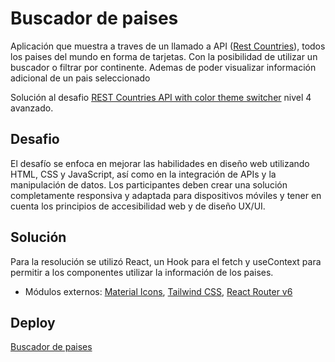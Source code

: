 # Buscador de paises

Aplicación que muestra a traves de un llamado a API ([Rest Countries](https://restcountries.com/)), todos los paises del mundo en forma de tarjetas. Con la posibilidad de utilizar un buscador o filtrar por continente. Ademas de poder visualizar información adicional de un pais seleccionado

Solución al desafio [REST Countries API with color theme switcher](https://www.frontendmentor.io/challenges/rest-countries-api-with-color-theme-switcher-5cacc469fec04111f7b848ca) nivel 4 avanzado.


## Desafio

El desafío se enfoca en mejorar las habilidades en diseño web utilizando HTML, CSS y JavaScript, así como en la integración de APIs y la manipulación de datos. Los participantes deben crear una solución completamente responsiva y adaptada para dispositivos móviles y tener en cuenta los principios de accesibilidad web y de diseño UX/UI.

## Solución

Para la resolución se utilizó React, un Hook para el fetch y useContext para permitir a los componentes utilizar la información de los paises. 
- Módulos externos: [Material Icons](https://mui.com/material-ui/material-icons/), [Tailwind CSS](https://tailwindcss.com/), [React Router v6](https://reactrouter.com/en/main) 

## Deploy

[Buscador de paises](mellow-horse-c0aa96.netlify.app/)
